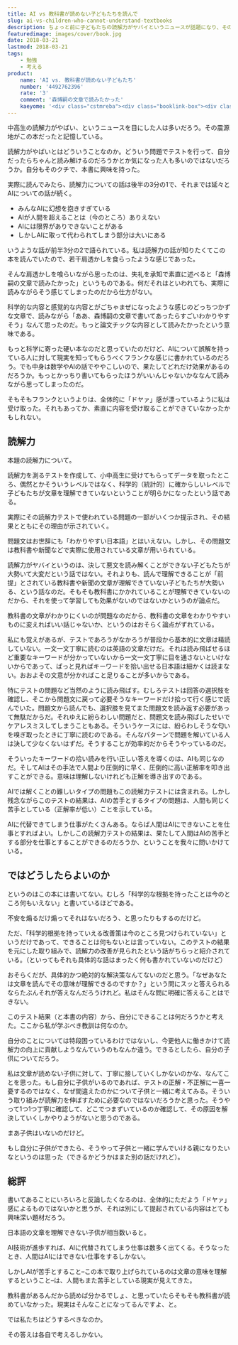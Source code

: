 ```yaml
---
title: AI vs 教科書が読めない子どもたちを読んで
slug: ai-vs-children-who-cannot-understand-textbooks
description: ちょっと前に子どもたちの読解力がヤバイというニュースが話題になり、そのときに興味を持ったのがこの本だ。自分はちゃんんと読み解けるのか気になったというのが大きい。読んでみたらAIの話の方がメインで肩透かしを食ったが、提起されている問題はとても興味深いものだった。
featuredimage: images/cover/book.jpg
date: 2018-03-21
lastmod: 2018-03-21
tags: 
    - 勉強
    - 考える
product:
    name: 'AI vs. 教科書が読めない子どもたち'
    number: '4492762396'
    rate: '3'
    comment: '森博嗣の文章で読みたかった'
    kaeyome: '<div class="cstmreba"><div class="booklink-box"><div class="booklink-image"><a href="https://www.amazon.co.jp/exec/obidos/asin/4492762396/illusionspace-22/" target="_blank" ><img src="https://images-fe.ssl-images-amazon.com/images/I/51KFIJ%2BqpkL._SL160_.jpg" style="border: none;" /></a></div><div class="booklink-info"><div class="booklink-name"><a href="https://www.amazon.co.jp/exec/obidos/asin/4492762396/illusionspace-22/" target="_blank" >AI vs. 教科書が読めない子どもたち</a><div class="booklink-powered-date">posted with <a href="https://yomereba.com" rel="nofollow" target="_blank">ヨメレバ</a></div></div><div class="booklink-detail">新井 紀子 東洋経済新報社 2018-02-02    </div><div class="booklink-link2"><div class="shoplinkamazon"><a href="https://www.amazon.co.jp/exec/obidos/asin/4492762396/illusionspace-22/" target="_blank" >Amazon</a></div><div class="shoplinkkindle"><a href="https://www.amazon.co.jp/exec/obidos/ASIN/B0791XCYQG/illusionspace-22/" target="_blank" >Kindle</a></div><div class="shoplinkbk1"><a href="//ck.jp.ap.valuecommerce.com/servlet/referral?sid=3085416&pid=882194906&vc_url=http%3A%2F%2Fhonto.jp%2Fnetstore%2Fsearch_021_104492762396.html%3Fsrchf%3D1%26srchGnrNm%3D1&vcptn=kaereba" target="_blank" >honto<img src="//ad.jp.ap.valuecommerce.com/servlet/gifbanner?sid=3085416&pid=882194906" height="1" width="1" border="0"></a></div>      	  	  	  	</div></div><div class="booklink-footer"></div></div></div>'
---
```


中高生の読解力がやばい、というニュースを目にした人は多いだろう。その震源地がこの本だったと記憶している。

読解力がやばいとはどういうことなのか。どういう問題でテストを行って、自分だったらちゃんと読み解けるのだろうかとか気になった人も多いのではないだろうか。自分もそのクチで、本書に興味を持った。

実際に読んでみたら、読解力についての話は後半の3分の1で、それまでは延々とAIについての話が続く。

<ul>
<li>みんなAIに幻想を抱きすぎている</li>
<li>AIが人間を超えることは（今のところ）ありえない</li>
<li>AIには限界がありできないことがある</li>
<li>しかしAIに取って代わられてしまう部分は大いにある</li>
</ul>

いうような話が前半3分の2で語られている。私は読解力の話が知りたくてこの本を読んでいたので、若干肩透かしを食らったような感じであった。

そんな肩透かしを喰らいながら思ったのは、失礼を承知で素直に述べると「森博嗣の文章で読みたかった」というものである。何だそれはといわれても、実際に読みながらそう感じてしまったのだから仕方がない。

科学的な内容と感覚的な内容とがごちゃまぜになったような感じのどっちつかずな文章で、読みながら「ああ、森博嗣の文章で書いてあったらすごいわかりやすそう」なんて思ったのだ。もっと論文チックな内容として読みたかったという意味である。

もっと科学に寄った硬い本なのだと思っていたのだけど、AIについて誤解を持っている人に対して現実を知ってもらうべくフランクな感じに書かれているのだろう。でも中身は数学やAIの話でややこしいので、果たしてどれだけ効果があるのだろうか。もっとかっちり書いてもらったほうがいいんじゃないかななんて読みながら思ってしまったのだ。

そもそもフランクというよりは、全体的に「ドヤァ」感が漂っているように私は受け取った。それもあってか、素直に内容を受け取ることができていなかったかもしれない。


## 読解力


本題の読解力について。

読解力を測るテストを作成して、小中高生に受けてもらってデータを取ったところ、偶然とかそういうレベルではなく、科学的（統計的）に確からしいレベルで子どもたちが文章を理解できていないということが明らかになったという話である。

実際にその読解力テストで使われている問題の一部がいくつか提示され、その結果とともにその理由が示されていく。

問題文はお世辞にも「わかりやすい日本語」とはいえない。しかし、その問題文は教科書や新聞などで実際に使用されている文章が用いられている。

読解力がヤバイというのは、決して悪文を読み解くことができない子どもたちが大勢いて大変だという話ではない。それよりも、読んで理解できることが「前提」とされている教科書や新聞の文章が理解できていない子どもたちが大勢いる、という話なのだ。そもそも教科書にかかれていることが理解できていないのだから、それを使って学習しても効果がないのではないかというのが論点だ。

教科書の文章がわかりにくいのが問題なのだから、教科書の文章をわかりやすいものに変えればいい話じゃないか、というのはおそらく論点がずれている。

私にも覚えがあるが、テストであろうがなかろうが普段から基本的に文章は精読していない。一文一文丁寧に読むのは英語の文章だけだ。それは読み飛ばせるほど重要なキーワードが分かっていないから一文一文丁寧に目を通さないといけないからであって、ぱっと見ればキーワードを拾い出せる日本語は細かくは読まない。おおよその文意が分かればこと足りることが多いからである。

特にテストの問題など当然のように読み飛ばす。むしろテストは回答の選択肢を確認し、そこから問題文に戻って必要そうなキーワードだけ拾って行く感じで読んでいた。問題文から読んでも、選択肢を見てまた問題文を読み返す必要があって無駄だからだ。それゆえに紛らわしい問題だと、問題文を読み飛ばしたせいでケアレスミスしてしまうこともある。そういうケースには、紛らわしそうな匂いを嗅ぎ取ったときに丁寧に読むのである。そんなパターンで問題を解いている人は決して少なくないはずだ。そうすることが効率的だからそうやっているのだ。

そういったキーワードの拾い読みを行い正しい答えを導くのは、AIも同じなのだ。そしてAIはその手法で人間より圧倒的に早く、圧倒的に高い正解率を叩き出すことができる。意味は理解しないけれども正解を導き出すのである。

AIでは解くことの難しいタイプの問題もこの読解力テストには含まれる。しかし残念ながらこのテストの結果は、AIの苦手とするタイプの問題は、人間も同じく苦手としている（正解率が低い）ことを示している。

AIに代替できてしまう仕事がたくさんある。ならば人間はAIにできないことを仕事とすればよい。しかしこの読解力テストの結果は、果たして人間はAIの苦手とする部分を仕事とすることができるのだろうか、ということを我々に問いかけている。


## ではどうしたらよいのか


というのはこの本には書いてない。むしろ「科学的な根拠を持ったことは今のところ何もいえない」と書いているほどである。

不安を煽るだけ煽ってそれはないだろう、と思ったりもするのだけど。

ただ、「科学的根拠を持っていえる改善策は今のところ見つけられていない」というだけであって、できることは何もないとは言っていない。このテストの結果を元にした取り組みで、読解力の改善が見られたという話がちらっと紹介されている。（といってもそれも具体的な話はまったく何も書かれていないのだけど）

おそらくだが、具体的かつ絶対的な解決策なんてないのだと思う。「なぜあなたは文章を読んでその意味が理解できるのですか？」という問にスッと答えられるならたぶんそれが答えなんだろうけれど。私はそんな問に明確に答えることはできない。

このテスト結果（と本書の内容）から、自分にできることは何だろうかと考えた。ここから私が学ぶべき教訓は何なのか。

自分のことについては特段困っているわけではないし、今更他人に働きかけて読解力の向上に貢献しようなんていうのもなんか違う。できるとしたら、自分の子供についてだろう。

私は文章が読めない子供に対して、丁寧に接していくしかないのかな、なんてことを思った。もし自分に子供がいるのであれば、テストの正解・不正解に一喜一憂するのではなく、なぜ間違えたのかについて子供と一緒に考えてみる。そういう取り組みが読解力を伸ばすために必要なのではないだろうかと思った。そうやって1つ1つ丁寧に確認して、どこでつまずいているのか確認して、その原因を解決していくしかやりようがないと思うのである。

まあ子供はいないのだけど。

もし自分に子供ができたら、そうやって子供と一緒に学んでいける親になりたいなというのは思った（できるかどうかはまた別の話だけれど）。


## 総評


書いてあることにいろいろと反論したくなるのは、全体的にただよう「ドヤァ」感によるものではないかと思うが、それは別にして提起されている内容はとても興味深い題材だろう。

日本語の文章を理解できない子供が相当数いると。

AI技術が進歩すれば、AIに代替されてしまう仕事は数多く出てくる。そうなったとき、人間はAIにはできない仕事をするしかない。

しかしAIが苦手とすること&#8211;この本で取り上げられているのは文章の意味を理解するということ&#8211;は、人間もまた苦手としている現実が見えてきた。

教科書があるんだから読めば分かるでしょ、と思っていたらそもそも教科書が読めていなかった。現実はそんなことになってるんですよ、と。

では私たちはどうするべきなのか。

その答えは各自で考えるしかない。
